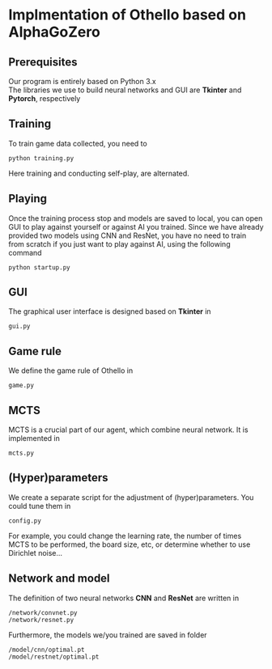 # Implmentation of Othello based on AlphaGoZero
## Prerequisites
Our program is entirely based on Python 3.x <br>
The libraries we use to build neural networks and GUI are **Tkinter** and **Pytorch**, respectively
## Training
To train game data collected, you need to
```
python training.py
```
Here training and conducting self-play, are alternated.

## Playing
Once the training process stop and models are saved to local, you can open GUI to play against yourself or against AI you trained. Since we have already provided two models using CNN and ResNet, you have no need to train from scratch if you just want to play against AI, using the following command
```
python startup.py
```
## GUI
The graphical user interface is designed based on **Tkinter** in
```
gui.py
```

## Game rule
We define the game rule of Othello in
```
game.py
```

## MCTS
MCTS is a crucial part of our agent, which combine neural network. It is implemented in 
```
mcts.py
```

## (Hyper)parameters
We create a separate script for the adjustment of (hyper)parameters. You could tune them in
```
config.py
```
For example, you could change the learning rate, the number of times MCTS to be performed, the board size, etc, or determine whether to use Dirichlet noise...

## Network and model
The definition of two neural networks **CNN** and **ResNet** are written in
```
/network/convnet.py
/network/resnet.py
```
Furthermore, the models we/you trained are saved in folder
```
/model/cnn/optimal.pt
/model/restnet/optimal.pt
```


